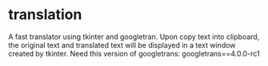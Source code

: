 # translation

A fast translator using tkinter and googletran. Upon copy text into clipboard, the original text and translated text will be displayed in a text window created by tkinter.
Need this version of googletrans: googletrans==4.0.0-rc1
